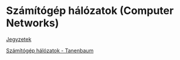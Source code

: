 # Számítógép hálózatok (Computer Networks)

[Jegyzetek](../index.md)

[Számítógép hálózatok - Tanenbaum](Szamitogep_halozatok_Tanenbaum/readme.md)